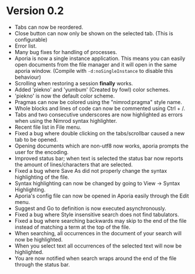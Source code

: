 Version 0.2
=============

* Tabs can now be reordered.
* Close button can now only be shown on the selected tab. (This is configurable)
* Error list.
* Many bug fixes for handling of processes.
* Aporia is now a single instance application. This means you can easily
  open documents from the file manager and it will open in the same aporia window.
  (Compile with ``-d:noSingleInstance`` to disable this behaviour)
* Scrolling when restoring a session **finally** works.
* Added 'piekno' and 'yumbum' (Created by fowl) color schemes.
* 'piekno' is now the default color scheme.
* Pragmas can now be colored using the "nimrod:pragma" style name.
* Whole blocks and lines of code can now be commented using Ctrl + /.
* Tabs and two consecutive underscores are now highlighted as errors when using
the Nimrod syntax highlighter.
* Recent file list in File menu.
* Fixed a bug where double clicking on the tabs/scrollbar caused a new tab to
  be opened.
* Opening documents which are non-utf8 now works, aporia prompts the user for
  the encoding.
* Improved status bar; when text is selected the status bar now reports the
  amount of lines/characters that are selected.
* Fixed a bug where Save As did not properly change the syntax highlighting of
  the file.
* Syntax highlighting can now be changed by going to View -> Syntax Highlighting.
* Aporia's config file can now be opened in Aporia easily through the Edit menu.
* Suggest and Go to definition is now executed asynchronously.
* Fixed a bug where Style insensitive search does not find tabulators.
* Fixed a bug where searching backwards may skip to the end of the file instead
  of matching a term at the top of the file.
* When searching, all occurrences in the document of your search will now be
  highlighted.
* When you select text all occurrences of the selected text will now be highlighted.
* You are now notified when search wraps around the end of the file through the 
  status bar.